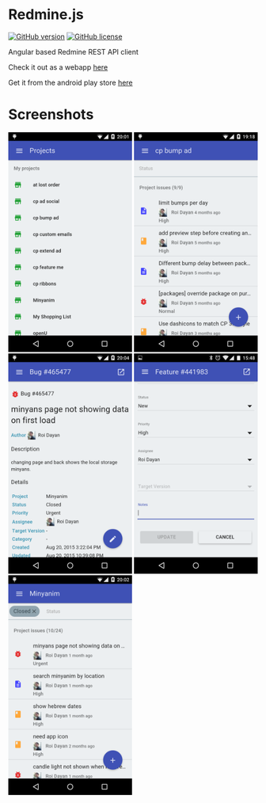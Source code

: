 # Redmine.js

[![GitHub version](https://badge.fury.io/gh/roidayan%2Fredmine.js.svg)](http://badge.fury.io/gh/roidayan%2Fredmine.js)
[![GitHub license](https://img.shields.io/badge/license-GPLv2-blue.svg)](https://raw.githubusercontent.com/roidayan/redmine.js/master/LICENSE)

Angular based Redmine REST API client


Check it out as a webapp [here](http://roidayan.github.io/redmine.js)

Get it from the android play store [here](https://play.google.com/store/apps/details?id=com.roidayan.redminejs)

# Screenshots

<img src="/assets/screenshots/screenshot-1.png?raw=true" width="250px">
<img src="/assets/screenshots/screenshot-2.png?raw=true" width="250px">
<img src="/assets/screenshots/screenshot-3.png?raw=true" width="250px">
<img src="/assets/screenshots/screenshot-4.png?raw=true" width="250px">
<img src="/assets/screenshots/screenshot-5.png?raw=true" width="250px">
